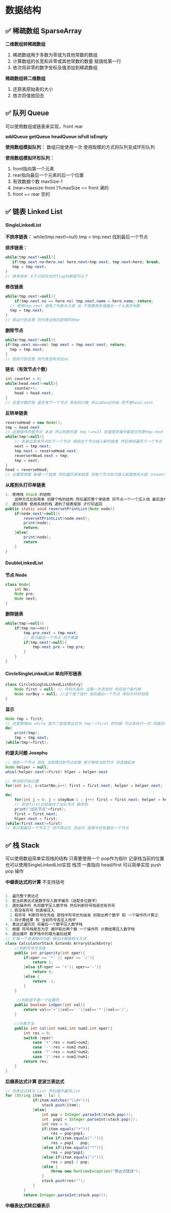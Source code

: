 # 数据结构



## 	✅ 稀疏数组 SparseArray

**二维数组转稀疏数组**

1. 稀疏数组用于多数为零或为其他常数的数组
2. 计算数组的长宽和非零或其他常数的数量 赋值给第一行
3. 依次将非零的数字坐标及值添加到稀疏数组

**稀疏数组转二维数组**

1. 还原表原始表的大小
2. 依次将值放回去





## 	✅ 队列 Queue

可以使用数组或链表来实现，front rear 

**addQueue getQueue headQueue isFull isEmpty**

**使用数组模拟队列：** 数组只能使用一次 使用取模的方式将队列变成环形队列

**使用数组模拟环形队列：**

1.  front指向第一个元素 
2. rear指向最后一个元素的后一个位置 
3. 有效数据个数 maxSize-1 
4. (rear+maxsize-front )%maxSize == front 满的
5. front == rear 空的





## 	✅ 链表 Linked List 

#### SingleLinkedList

**不排序链表：** while(tmp.next!=null)  tmp = tmp.next 找到最后一个节点

**排序链表：** 

```java
while(tmp.next!=null){
   if(tmp.next.no<hero.no) hero.next=tmp.next; tmp.next=hero; break;
   tmp = tmp.next;
}
// 再多做些 关于已经存在的flag判断就可以了
```

**修改链表**

```java
while(tmp.next!=null){
	if(tmp.next.no == hero.no) tmp.next.name = hero.name; return;
  // 使用tmp.next 避免了判断头元素 且 不需要再处理最后一个元素的判断
  tmp = tmp.next;
}
// 若运行到这里 则代表没有匹配相同的no
```

**删除节点**

```java
while(tmp.next!=null){
if(tmp.next.no==no) tmp.next = tmp.next.next; return;
  tmp = tmp.next;
}
// 若执行到这里 则代表没有对应no
```

**链长（有效节点个数）**

```java
int counter = 0;
while(head.next!=null){
	counter++;
	head = head.next;
}
// 这里计数的是 是否有下一个节点 若有则计数 所以从head开始 而不是head.next
```

**反转单链表**

```java
reverseHead = new Node();
tmp = head.next
// 这里操作的是节点 本身 所以判断的是 tmp！=null 前面很多操作都是在判断tmp.next
while(tmp!=null){
	// 先取出原来节点的下一个节点 再把这个节点插入新的链表 然后继续遍历下一个节点
	next = tmp.next;
	tmp.next = reverseHead.next;
	reverserHead.next = tmp;
	tmp = next;
}
head = reverseHead;
// 主要思想是 新建一个链表 然后遍历原来链表 将每个节点依次插入新建表的头部（reaverseHead和 第一个节点之间） 最后head取代reverseHead 达到了反转
```

**从尾到头打印单链表**

```java
1. 使用栈 Stack 的结构
	这种方式比较简单 创建个栈的结构 然后遍历整个单链表 将节点一个一个压入栈 最后迭代栈打印出来
2. 递归调用 使用系统的栈 遇到了链表尾部 才打印返回
public static void reversetPrintList(Node node){
	if(node.next!=null){
		reversetPrintList(node.next);
		print(node);
		return;
	}else{
		print(node);
		return
	}
}
```



#### DoubleLinkedList

**节点 Node**

```java
class Node{
	int No;
	Node pre;
	Node next;
}
```

**删除链表**

```java
while(tmp!=null){
	if(tmp.no==no){
		tmp.pre.next = tmp.next;
		// 若为最后一个节点 则不需要
		if(tmp.next!=null){
			tmp.next.pre = tmp.pre;
		}
	}
}
```



#### CircleSingleLinkedList 单向环形链表

```java
class CircleSingleLinkedListEntry{
	Node first = null; // 环的头指针 当第一次添加时 先将这个取代掉
	Node curBoy = null; //这个是个指针 指向最后一个节点 来标示环的结尾
}
```

**显示**

```java
Node tmp = first;
// 这里使用do while 是为了能使表达式为 tmp！=first 的时候 可以多执行一次 将最后一个节点打印
do{
	print(tmp);
	tmp = tmp.next;
}while(tmp!=first);
```

**约瑟夫问题 Josephu**

```java
// 借助一个节点 放在 当前移动到节点前面 用于移除当前节点 并连接起来
Node helper = null;
whiel(helper.next!=first) hlper = helper.next

// 移动到开始位置
for(int i=1; i<startNo;i++) first = first.next; helper = helper.next;

do{
	for(int j = 0; j < stepNum-1 ; j++) first = first.next; helper = helper.next;
	// 现在first已经指向了出队节点 移除他
	print("出队节点"+first);
	first = first.next;
	hlper.next = first;
}while(first.next!=first)
// 若只剩最后一个节点了 则不再出队 但此时 链表中还有最后一个节点
```





## ✅ 栈 Stack

可以使用数组简单实现栈的结构 只需要使用一个 pop作为指针 记录栈当前的位置<br>也可以使用SingleLinkedList实现 栈顶 一直指向 head/first 可以简单实现 push pop 操作

**中缀表达式的计算** 不支持括号

```java

1. 遍历整个表达式
2. 若当前表达式是数字存入数字缓存（适配多位数字）
3. 遇到操作符 先将数字压入数字栈 然后判断符号栈是否有符号
  1.若没有符号 则直接压入
  2.有符号 判断符号优先级 若栈中符号优先级高 则取出两个数字 和 一个操作符计算之
  3.将计算结果 和 当前符号各压入栈中
4. 表达式遍历完 将最后一个数字压入数字栈
5. 根据 符号栈是否为空 循环取出两个数 一个操作符 计算结果压入数字栈
6. 退出循环 数字栈中的既为最后结果
// 扩展一个普通栈的功能 增加计算器相关方法
class CalculatorStack Extends ArraryStackEntry{
	//判断符号优先级
    public int pripority(int oper){
        if(oper == '*' || oper == '/'){
            return 1;
        }else if(oper == '+'|| oper=='-'){
            return 0;
        }else {
            return -1;
        }
    }
  
     //判断是不是一个运算符
    public boolean isOper(int val){
        return val=='+'||val=='-'||val=='*'||val=='/';
    }

    //计算方法
    public int cal(int num1,int num2,int oper){
        int res = 0;
        switch (oper)
            case '+':res = num1+num2;
            case '-':res = num2-num1;
            case '*':res = num1*num2;
            case '/':res = num2/num1;
        return res;
    }
}
```

**后缀表达式计算 逆波兰表达式**

```java
// 将表达式转为 List 然后循环遍历List
for (String item : ls) {
            if(item.matches("\\d+")){
                stack.push(item);
            }else{
                int pop = Integer.parseInt(stack.pop());
                int  pop1 = Integer.parseInt(stack.pop());
                int res = 0;
                if(item.equals("+")){
                    res = pop+pop1;
                }else if(item.equals("-")){
                    res = pop1 - pop;
                }else if(item.equals("*")){
                    res = pop*pop1;
                }else if(item.equals("/")){
                    res = pop1 / pop;
                }else {
                    throw new RuntimeException("表达式错误");
                }
                stack.push(res+"");
            }
        }
        return Integer.parseInt(stack.pop());
```

**中缀表达式转后缀表示**

```java

```

